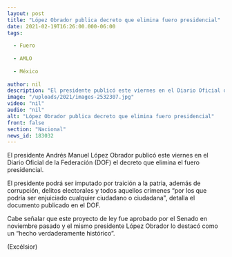 ```yaml
---
layout: post
title: "López Obrador publica decreto que elimina fuero presidencial"
date: 2021-02-19T16:26:00.000-06:00
tags:
  
  - Fuero
  
  - AMLO
  
  - México
  
author: nil
description: "El presidente publicó este viernes en el Diario Oficial de la Federación (DOF) el decreto que elimina el fuero presidencial"
image: "/uploads/2021/images-2532307.jpg"
video: "nil"
audio: "nil"
alt: "López Obrador publica decreto que elimina fuero presidencial"
front: false
section: "Nacional"
news_id: 183032
---
```


El presidente Andrés Manuel López Obrador publicó este viernes en el Diario Oficial de la Federación (DOF) el decreto que elimina el fuero presidencial.

El presidente podrá ser imputado por traición a la patria, además de corrupción, delitos electorales y todos aquellos crímenes “por los que podría ser enjuiciado cualquier ciudadano o ciudadana", detalla el documento publicado en el DOF.

Cabe señalar que este proyecto de ley fue aprobado por el Senado en noviembre pasado y el mismo presidente López Obrador lo destacó como un “hecho verdaderamente histórico”.

(Excélsior)

